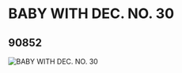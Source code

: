 # BABY WITH DEC. NO. 30
## 90852
![BABY WITH DEC. NO. 30](https://lc-www-live-s.legocdn.com/media/bricks/5/2/4585528.jpg)
